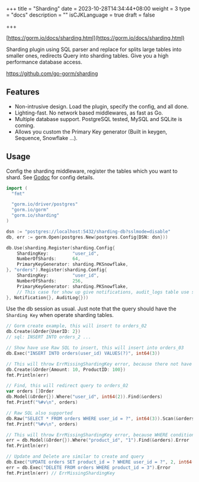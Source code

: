 +++
title = "Sharding"
date = 2023-10-28T14:34:44+08:00
weight = 3
type = "docs"
description = ""
isCJKLanguage = true
draft = false

+++

[https://gorm.io/docs/sharding.html](https://gorm.io/docs/sharding.html)

Sharding plugin using SQL parser and replace for splits large tables into smaller ones, redirects Query into sharding tables. Give you a high performance database access.

https://github.com/go-gorm/sharding

## Features

- Non-intrusive design. Load the plugin, specify the config, and all done.
- Lighting-fast. No network based middlewares, as fast as Go.
- Multiple database support. PostgreSQL tested, MySQL and SQLite is coming.
- Allows you custom the Primary Key generator (Built in keygen, Sequence, Snowflake …).

## Usage

Config the sharding middleware, register the tables which you want to shard. See [Godoc](https://pkg.go.dev/github.com/go-gorm/sharding) for config details.

``` go
import (
  "fmt"

  "gorm.io/driver/postgres"
  "gorm.io/gorm"
  "gorm.io/sharding"
)

dsn := "postgres://localhost:5432/sharding-db?sslmode=disable"
db, err := gorm.Open(postgres.New(postgres.Config{DSN: dsn}))

db.Use(sharding.Register(sharding.Config{
    ShardingKey:         "user_id",
    NumberOfShards:      64,
    PrimaryKeyGenerator: sharding.PKSnowflake,
}, "orders").Register(sharding.Config{
    ShardingKey:         "user_id",
    NumberOfShards:      256,
    PrimaryKeyGenerator: sharding.PKSnowflake,
    // This case for show up give notifications, audit_logs table use same sharding rule.
}, Notification{}, AuditLog{}))
```

Use the db session as usual. Just note that the query should have the `Sharding Key` when operate sharding tables.

``` go
// Gorm create example, this will insert to orders_02
db.Create(&Order{UserID: 2})
// sql: INSERT INTO orders_2 ...

// Show have use Raw SQL to insert, this will insert into orders_03
db.Exec("INSERT INTO orders(user_id) VALUES(?)", int64(3))

// This will throw ErrMissingShardingKey error, because there not have sharding key presented.
db.Create(&Order{Amount: 10, ProductID: 100})
fmt.Println(err)

// Find, this will redirect query to orders_02
var orders []Order
db.Model(&Order{}).Where("user_id", int64(2)).Find(&orders)
fmt.Printf("%#v\n", orders)

// Raw SQL also supported
db.Raw("SELECT * FROM orders WHERE user_id = ?", int64(3)).Scan(&orders)
fmt.Printf("%#v\n", orders)

// This will throw ErrMissingShardingKey error, because WHERE conditions not included sharding key
err = db.Model(&Order{}).Where("product_id", "1").Find(&orders).Error
fmt.Println(err)

// Update and Delete are similar to create and query
db.Exec("UPDATE orders SET product_id = ? WHERE user_id = ?", 2, int64(3))
err = db.Exec("DELETE FROM orders WHERE product_id = 3").Error
fmt.Println(err) // ErrMissingShardingKey
```